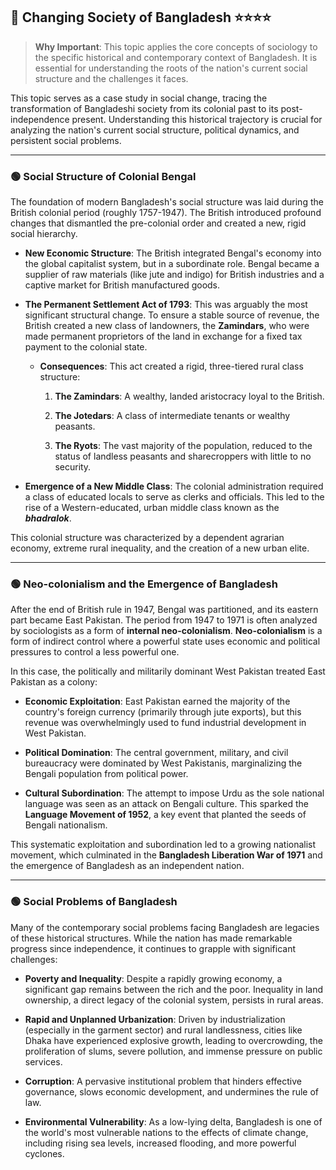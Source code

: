 
## 📌 Changing Society of Bangladesh ⭐⭐⭐⭐

> **Why Important**: This topic applies the core concepts of sociology to the specific historical and contemporary context of Bangladesh. It is essential for understanding the roots of the nation's current social structure and the challenges it faces.

This topic serves as a case study in social change, tracing the transformation of Bangladeshi society from its colonial past to its post-independence present. Understanding this historical trajectory is crucial for analyzing the nation's current social structure, political dynamics, and persistent social problems.

---

### 🟢 Social Structure of Colonial Bengal

The foundation of modern Bangladesh's social structure was laid during the British colonial period (roughly 1757-1947). The British introduced profound changes that dismantled the pre-colonial order and created a new, rigid social hierarchy.

- **New Economic Structure**: The British integrated Bengal's economy into the global capitalist system, but in a subordinate role. Bengal became a supplier of raw materials (like jute and indigo) for British industries and a captive market for British manufactured goods.
    
- **The Permanent Settlement Act of 1793**: This was arguably the most significant structural change. To ensure a stable source of revenue, the British created a new class of landowners, the **Zamindars**, who were made permanent proprietors of the land in exchange for a fixed tax payment to the colonial state.
    
    - **Consequences**: This act created a rigid, three-tiered rural class structure:
        
        1. **The Zamindars**: A wealthy, landed aristocracy loyal to the British.
            
        2. **The Jotedars**: A class of intermediate tenants or wealthy peasants.
            
        3. **The Ryots**: The vast majority of the population, reduced to the status of landless peasants and sharecroppers with little to no security.
            
- **Emergence of a New Middle Class**: The colonial administration required a class of educated locals to serve as clerks and officials. This led to the rise of a Western-educated, urban middle class known as the **_bhadralok_**.
    

This colonial structure was characterized by a dependent agrarian economy, extreme rural inequality, and the creation of a new urban elite.

---

### 🟢 Neo-colonialism and the Emergence of Bangladesh

After the end of British rule in 1947, Bengal was partitioned, and its eastern part became East Pakistan. The period from 1947 to 1971 is often analyzed by sociologists as a form of **internal neo-colonialism**. **Neo-colonialism** is a form of indirect control where a powerful state uses economic and political pressures to control a less powerful one.

In this case, the politically and militarily dominant West Pakistan treated East Pakistan as a colony:

- **Economic Exploitation**: East Pakistan earned the majority of the country's foreign currency (primarily through jute exports), but this revenue was overwhelmingly used to fund industrial development in West Pakistan.
    
- **Political Domination**: The central government, military, and civil bureaucracy were dominated by West Pakistanis, marginalizing the Bengali population from political power.
    
- **Cultural Subordination**: The attempt to impose Urdu as the sole national language was seen as an attack on Bengali culture. This sparked the **Language Movement of 1952**, a key event that planted the seeds of Bengali nationalism.
    

This systematic exploitation and subordination led to a growing nationalist movement, which culminated in the **Bangladesh Liberation War of 1971** and the emergence of Bangladesh as an independent nation.

---

### 🟢 Social Problems of Bangladesh

Many of the contemporary social problems facing Bangladesh are legacies of these historical structures. While the nation has made remarkable progress since independence, it continues to grapple with significant challenges:

- **Poverty and Inequality**: Despite a rapidly growing economy, a significant gap remains between the rich and the poor. Inequality in land ownership, a direct legacy of the colonial system, persists in rural areas.
    
- **Rapid and Unplanned Urbanization**: Driven by industrialization (especially in the garment sector) and rural landlessness, cities like Dhaka have experienced explosive growth, leading to overcrowding, the proliferation of slums, severe pollution, and immense pressure on public services.
    
- **Corruption**: A pervasive institutional problem that hinders effective governance, slows economic development, and undermines the rule of law.
    
- **Environmental Vulnerability**: As a low-lying delta, Bangladesh is one of the world's most vulnerable nations to the effects of climate change, including rising sea levels, increased flooding, and more powerful cyclones.